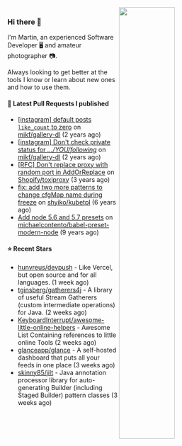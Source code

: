 <img align="right" src="https://github-profile-summary-cards.vercel.app/api/cards/profile-details?username=tinnet&theme=github" width="50%"/>
<h3 class="mt-n3">Hi there 👋</h3>

I'm Martin, an experienced Software Developer 🖥️ and amateur photographer 📷.

Always looking to get better at the tools I know or learn about new ones and how to use them.

#### 🔨 Latest Pull Requests I published

- [[instagram] default posts `like_count` to zero](https://github.com/mikf/gallery-dl/pull/5323) on [mikf/gallery-dl](https://github.com/mikf/gallery-dl) (2 years ago)
- [[instagram] Don&#39;t check private status for *.../YOU/following*](https://github.com/mikf/gallery-dl/pull/5322) on [mikf/gallery-dl](https://github.com/mikf/gallery-dl) (2 years ago)
- [[RFC] Don&#39;t replace proxy with random port in AddOrReplace](https://github.com/Shopify/toxiproxy/pull/356) on [Shopify/toxiproxy](https://github.com/Shopify/toxiproxy) (3 years ago)
- [fix: add two more patterns to change cfgMap name during freeze](https://github.com/shyiko/kubetpl/pull/12) on [shyiko/kubetpl](https://github.com/shyiko/kubetpl) (6 years ago)
- [Add node 5.6 and 5.7 presets](https://github.com/michaelcontento/babel-preset-modern-node/pull/35) on [michaelcontento/babel-preset-modern-node](https://github.com/michaelcontento/babel-preset-modern-node) (9 years ago)

#### ⭐ Recent Stars

- [hunvreus/devpush](https://github.com/hunvreus/devpush) - Like Vercel, but open source and for all languages. (1 week ago)
- [tginsberg/gatherers4j](https://github.com/tginsberg/gatherers4j) - A library of useful Stream Gatherers (custom intermediate operations) for Java.  (2 weeks ago)
- [KeyboardInterrupt/awesome-little-online-helpers](https://github.com/KeyboardInterrupt/awesome-little-online-helpers) - Awesome List Containing references to little online Tools (2 weeks ago)
- [glanceapp/glance](https://github.com/glanceapp/glance) - A self-hosted dashboard that puts all your feeds in one place (3 weeks ago)
- [skinny85/jilt](https://github.com/skinny85/jilt) - Java annotation processor library for auto-generating Builder (including Staged Builder) pattern classes (3 weeks ago)
